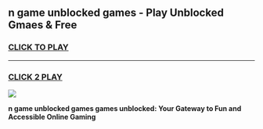 
## n game unblocked games - Play Unblocked Gmaes & Free
<h3>
<a href="https://news.freeplayer.one?title=n_game_unblocked_games&ref=23F">CLICK TO PLAY</a></h3>
<hr>

<h3>
<a href="https://news.freeplayer.one?title=n_game_unblocked_games&ref=23F">CLICK 2 PLAY</a>
  
</h3>

<a href="https://news.freeplayer.one?title=n_game_unblocked_games&ref=23F/"><img src="https://clearcache.store/games.png"></a>


**n game unblocked games games unblocked: Your Gateway to Fun and Accessible Online Gaming**
